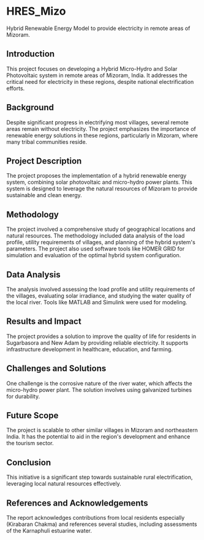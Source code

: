 # HRES_Mizo
Hybrid Renewable Energy Model to provide electricity in remote areas of Mizoram. 

## Introduction
This project focuses on developing a Hybrid Micro-Hydro and Solar Photovoltaic system in remote areas of Mizoram, India. It addresses the critical need for electricity in these regions, despite national electrification efforts.

## Background
Despite significant progress in electrifying most villages, several remote areas remain without electricity. The project emphasizes the importance of renewable energy solutions in these regions, particularly in Mizoram, where many tribal communities reside.

## Project Description
The project proposes the implementation of a hybrid renewable energy system, combining solar photovoltaic and micro-hydro power plants. This system is designed to leverage the natural resources of Mizoram to provide sustainable and clean energy.

## Methodology
The project involved a comprehensive study of geographical locations and natural resources. The methodology included data analysis of the load profile, utility requirements of villages, and planning of the hybrid system's parameters. The project also used software tools like HOMER GRID for simulation and evaluation of the optimal hybrid system configuration.

## Data Analysis
The analysis involved assessing the load profile and utility requirements of the villages, evaluating solar irradiance, and studying the water quality of the local river. Tools like MATLAB and Simulink were used for modeling.

## Results and Impact
The project provides a solution to improve the quality of life for residents in Sugarbasora and New Adam by providing reliable electricity. It supports infrastructure development in healthcare, education, and farming.

## Challenges and Solutions
One challenge is the corrosive nature of the river water, which affects the micro-hydro power plant. The solution involves using galvanized turbines for durability.

## Future Scope
The project is scalable to other similar villages in Mizoram and northeastern India. It has the potential to aid in the region's development and enhance the tourism sector.

## Conclusion
This initiative is a significant step towards sustainable rural electrification, leveraging local natural resources effectively.

## References and Acknowledgements
The report acknowledges contributions from local residents especially (Kirabaran Chakma) and references several studies, including assessments of the Karnaphuli estuarine water.

